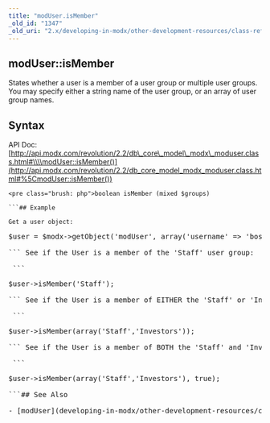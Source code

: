 ```yaml
---
title: "modUser.isMember"
_old_id: "1347"
_old_uri: "2.x/developing-in-modx/other-development-resources/class-reference/moduser/moduser.ismember"
---
```


## modUser::isMember

 States whether a user is a member of a user group or multiple user groups. You may specify either a string name of the user group, or an array of user group names.

## Syntax

 API Doc: [http://api.modx.com/revolution/2.2/db\_core\_model\_modx\_moduser.class.html#\\\\modUser::isMember()](http://api.modx.com/revolution/2.2/db_core_model_modx_moduser.class.html#%5CmodUser::isMember())

 ```
<pre class="brush: php">boolean isMember (mixed $groups)

```## Example

 Get a user object:

 ```
<pre class="brush: php">$user = $modx->getObject('modUser', array('username' => 'boss'));

``` See if the User is a member of the 'Staff' user group:

 ```
<pre class="brush: php">$user->isMember('Staff');

``` See if the User is a member of EITHER the 'Staff' or 'Investors' user group.

 ```
<pre class="brush: php">$user->isMember(array('Staff','Investors'));

``` See if the User is a member of BOTH the 'Staff' and 'Investors' user group.

 ```
<pre class="brush: php">$user->isMember(array('Staff','Investors'), true);

```## See Also

- [modUser](developing-in-modx/other-development-resources/class-reference/moduser "modUser")